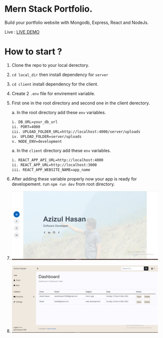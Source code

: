 # Mern Stack Portfolio.

Build your portfolio website with Mongodb, Express, React and NodeJs.

Live : [LIVE DEMO](https://azizulhasan.herokuapp.com/)

# How to start ?

1.  Clone the repo to your local derectory.
2.  `cd local_dir` then install dependency for `server`
3.  `cd client` install dependency for the client.
4.  Create 2 `.env` file for envirement variable.
5.  First one in the root directory and second one in the client derectory.

    a. In the root directory add these `env` variables.

        i. DB_URL=your_db_url
        ii. PORT=4000
        iii. UPLOAD_FOLDER_URL=http://localhost:4000/server/uploads
        iv. UPLOAD_FOLDER=server/uploads
        v. NODE_ENV=development

    a. In the `client` directory add these `env` variables.

        i. REACT_APP_API_URL=http://localhost:4000
        ii. REACT_APP_URL=http://localhost:3000
        iii. REACT_APP_WEBSITE_NAME=app_name

6.  After adding these variable properly now your app is ready for developement. run `npm run dev` from root directory.

7.  ![Portfolio](https://github.com/azizulhasan/azizulhasan.com/blob/main/mern_stack_app_portfolio.png?raw=true)
8.  ![dashboard](https://github.com/azizulhasan/azizulhasan.com/blob/main/mern_stack_app_dashboard.png?raw=true)
